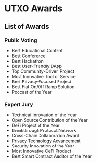 # UTXO Awards

## List of Awards

### Public Voting

* Best Educational Content
* Best Conference
* Best Hackathon
* Best User-Friendly DApp
* Top Community-Driven Project
* Most Innovative Tool or Service
* Best Privacy-Focused Project
* Best Fiat On/Off Ramp Solution
* Podcast of the Year

### Expert Jury

* Technical Innovation of the Year
* Open Source Contribution of the Year
* DeFi Project of the Year
* Breakthrough Protocol/Network
* Cross-Chain Collaboration Award
* Privacy Technology Advancement
* Security Innovation of the Year
*	Most Innovative CeFi Product
*	Best Smart Contract Auditor of the Year
